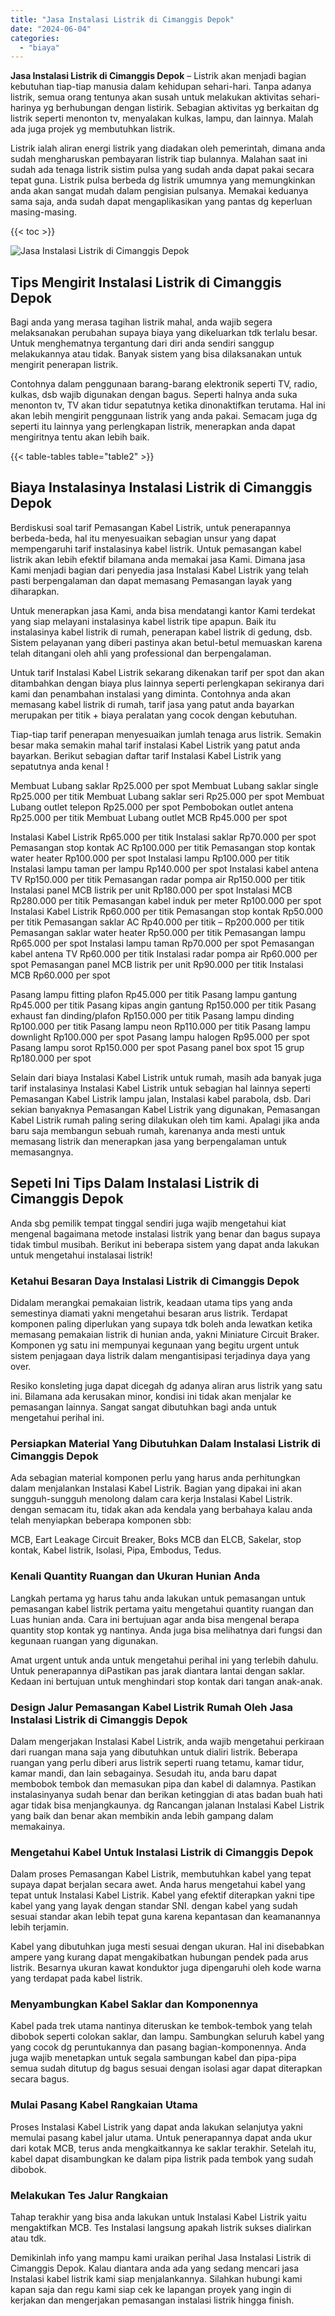 ```yaml
---
title: "Jasa Instalasi Listrik di Cimanggis Depok"
date: "2024-06-04"
categories: 
  - "biaya"
---
```


**Jasa Instalasi Listrik di Cimanggis Depok** – Listrik akan menjadi bagian kebutuhan tiap-tiap manusia dalam kehidupan sehari-hari. Tanpa adanya listrik, semua orang tentunya akan susah untuk melakukan aktivitas sehari-harinya yg berhubungan dengan listirik. Sebagian aktivitas yg berkaitan dg listrik seperti menonton tv, menyalakan kulkas, lampu, dan lainnya. Malah ada juga projek yg membutuhkan listrik.

Listrik ialah aliran energi listrik yang diadakan oleh pemerintah, dimana anda sudah mengharuskan pembayaran listrik tiap bulannya. Malahan saat ini sudah ada tenaga listrik sistim pulsa yang sudah anda dapat pakai secara tepat guna. Listrik pulsa berbeda dg listrik umumnya yang memungkinkan anda akan sangat mudah dalam pengisian pulsanya. Memakai keduanya sama saja, anda sudah dapat mengaplikasikan yang pantas dg keperluan masing-masing.

{{< toc >}}

![Jasa Instalasi Listrik di Cimanggis Depok](/images/instalasi-listrik-murah30.png)

## Tips Mengirit Instalasi Listrik di Cimanggis Depok

Bagi anda yang merasa tagihan listrik mahal, anda wajib segera melaksanakan perubahan supaya biaya yang dikeluarkan tdk terlalu besar. Untuk menghematnya tergantung dari diri anda sendiri sanggup melakukannya atau tidak. Banyak sistem yang bisa dilaksanakan untuk mengirit penerapan listrik.

Contohnya dalam penggunaan barang-barang elektronik seperti TV, radio, kulkas, dsb wajib digunakan dengan bagus. Seperti halnya anda suka menonton tv, TV akan tidur sepatutnya ketika dinonaktifkan terutama. Hal ini akan lebih mengirit penggunaan listrik yang anda pakai. Semacam juga dg seperti itu lainnya yang perlengkapan listrik, menerapkan anda dapat mengiritnya tentu akan lebih baik.

{{< table-tables table="table2" >}}

## Biaya Instalasinya Instalasi Listrik di Cimanggis Depok

Berdiskusi soal tarif Pemasangan Kabel Listrik, untuk penerapannya berbeda-beda, hal itu menyesuaikan sebagian unsur yang dapat mempengaruhi tarif instalasinya kabel listrik. Untuk pemasangan kabel listrik akan lebih efektif bilamana anda memakai jasa Kami. Dimana jasa Kami menjadi bagian dari penyedia jasa Instalasi Kabel Listrik yang telah pasti berpengalaman dan dapat memasang Pemasangan layak yang diharapkan.

Untuk menerapkan jasa Kami, anda bisa mendatangi kantor Kami terdekat yang siap melayani instalasinya kabel listrik tipe apapun. Baik itu instalasinya kabel listrik di rumah, penerapan kabel listrik di gedung, dsb. Sistem pelayanan yang diberi pastinya akan betul-betul memuaskan karena telah ditangani oleh ahli yang professional dan berpengalaman.

Untuk tarif Instalasi Kabel Listrik sekarang dikenakan tarif per spot dan akan ditambahkan dengan biaya plus lainnya seperti perlengkapan sekiranya dari kami dan penambahan instalasi yang diminta. Contohnya anda akan memasang kabel listrik di rumah, tarif jasa yang patut anda bayarkan merupakan per titik + biaya peralatan yang cocok dengan kebutuhan.

Tiap-tiap tarif penerapan menyesuaikan jumlah tenaga arus listrik. Semakin besar maka semakin mahal tarif instalasi Kabel Listrik yang patut anda bayarkan. Berikut sebagian daftar tarif Instalasi Kabel Listrik yang sepatutnya anda kenal !

Membuat Lubang saklar Rp25.000 per spot Membuat Lubang saklar single Rp25.000 per titik Membuat Lubang saklar seri Rp25.000 per spot Membuat Lubang outlet telepon Rp25.000 per spot Pembobokan outlet antena Rp25.000 per titik Membuat Lubang outlet MCB Rp45.000 per spot

Instalasi Kabel Listrik Rp65.000 per titik Instalasi saklar Rp70.000 per spot Pemasangan stop kontak AC Rp100.000 per titik Pemasangan stop kontak water heater Rp100.000 per spot Instalasi lampu Rp100.000 per titik Instalasi lampu taman per lampu Rp140.000 per spot Instalasi kabel antena TV Rp150.000 per titik Pemasangan radar pompa air Rp150.000 per titik Instalasi panel MCB listrik per unit Rp180.000 per spot Instalasi MCB Rp280.000 per titik Pemasangan kabel induk per meter Rp100.000 per spot Instalasi Kabel Listrik Rp60.000 per titik Pemasangan stop kontak Rp50.000 per titik Pemasangan saklar AC Rp40.000 per titik – Rp200.000 per titik Pemasangan saklar water heater Rp50.000 per titik Pemasangan lampu Rp65.000 per spot Instalasi lampu taman Rp70.000 per spot Pemasangan kabel antena TV Rp60.000 per titik Instalasi radar pompa air Rp60.000 per spot Pemasangan panel MCB listrik per unit Rp90.000 per titik Instalasi MCB Rp60.000 per spot

Pasang lampu fitting plafon Rp45.000 per titik Pasang lampu gantung Rp45.000 per titik Pasang kipas angin gantung Rp150.000 per titik Pasang exhaust fan dinding/plafon Rp150.000 per titik Pasang lampu dinding Rp100.000 per titik Pasang lampu neon Rp110.000 per titik Pasang lampu downlight Rp100.000 per spot Pasang lampu halogen Rp95.000 per spot Pasang lampu sorot Rp150.000 per spot Pasang panel box spot 15 grup Rp180.000 per spot

Selain dari biaya Instalasi Kabel Listrik untuk rumah, masih ada banyak juga tarif instalasinya Instalasi Kabel Listrik untuk sebagian hal lainnya seperti Pemasangan Kabel Listrik lampu jalan, Instalasi kabel parabola, dsb. Dari sekian banyaknya Pemasangan Kabel Listrik yang digunakan, Pemasangan Kabel Listrik rumah paling sering dilakukan oleh tim kami. Apalagi jika anda baru saja membangun sebuah rumah, karenanya anda mesti untuk memasang listrik dan menerapkan jasa yang berpengalaman untuk memasangnya.

## Sepeti Ini Tips Dalam Instalasi Listrik di Cimanggis Depok


Anda sbg pemilik tempat tinggal sendiri juga wajib mengetahui kiat mengenal bagaimana metode instalasi listrik yang benar dan bagus supaya tidak timbul musibah. Berikut ini beberapa sistem yang dapat anda lakukan untuk mengetahui instalasai listrik!

### Ketahui Besaran Daya Instalasi Listrik di Cimanggis Depok

Didalam merangkai pemakaian listrik, keadaan utama tips yang anda semestinya diamati yakni mengetahui besaran arus listrik. Terdapat komponen paling diperlukan yang supaya tdk boleh anda lewatkan ketika memasang pemakaian listrik di hunian anda, yakni Miniature Circuit Braker. Komponen yg satu ini mempunyai kegunaan yang begitu urgent untuk sistem penjagaan daya listrik dalam mengantisipasi terjadinya daya yang over.

Resiko konsleting juga dapat dicegah dg adanya aliran arus listrik yang satu ini. Bilamana ada kerusakan minor, kondisi ini tidak akan menjalar ke pemasangan lainnya. Sangat sangat dibutuhkan bagi anda untuk mengetahui perihal ini.

### Persiapkan Material Yang Dibutuhkan Dalam Instalasi Listrik di Cimanggis Depok

Ada sebagian material komponen perlu yang harus anda perhitungkan dalam menjalankan Instalasi Kabel Listrik. Bagian yang dipakai ini akan sungguh-sungguh menolong dalam cara kerja Instalasi Kabel Listrik. dengan semacam itu, tidak akan ada kendala yang berbahaya kalau anda telah menyiapkan beberapa komponen sbb:

MCB, Eart Leakage Circuit Breaker, Boks MCB dan ELCB, Sakelar, stop kontak, Kabel listrik, Isolasi, Pipa, Embodus, Tedus.

### Kenali Quantity Ruangan dan Ukuran Hunian Anda

Langkah pertama yg harus tahu anda lakukan untuk pemasangan untuk pemasangan kabel listrik pertama yaitu mengetahui quantity ruangan dan Luas hunian anda. Cara ini bertujuan agar anda bisa mengenal berapa quantity stop kontak yg nantinya. Anda juga bisa melihatnya dari fungsi dan kegunaan ruangan yang digunakan.

Amat urgent untuk anda untuk mengetahui perihal ini yang terlebih dahulu. Untuk penerapannya diPastikan pas jarak diantara lantai dengan saklar. Kedaan ini bertujuan untuk menghindari stop kontak dari tangan anak-anak.

### Design Jalur Pemasangan Kabel Listrik Rumah Oleh Jasa Instalasi Listrik di Cimanggis Depok

Dalam mengerjakan Instalasi Kabel Listrik, anda wajib mengetahui perkiraan dari ruangan mana saja yang dibutuhkan untuk dialiri listrik. Beberapa ruangan yang perlu diberi arus listrik seperti ruang tetamu, kamar tidur, kamar mandi, dan lain sebagainya. Sesudah itu, anda baru dapat membobok tembok dan memasukan pipa dan kabel di dalamnya. Pastikan instalasinyanya sudah benar dan berikan ketinggian di atas badan buah hati agar tidak bisa menjangkaunya. dg Rancangan jalanan Instalasi Kabel Listrik yang baik dan benar akan membikin anda lebih gampang dalam memakainya.

### Mengetahui Kabel Untuk Instalasi Listrik di Cimanggis Depok

Dalam proses Pemasangan Kabel Listrik, membutuhkan kabel yang tepat supaya dapat berjalan secara awet. Anda harus mengetahui kabel yang tepat untuk Instalasi Kabel Listrik. Kabel yang efektif diterapkan yakni tipe kabel yang yang layak dengan standar SNI. dengan kabel yang sudah sesuai standar akan lebih tepat guna karena kepantasan dan keamanannya lebih terjamin.

Kabel yang dibutuhkan juga mesti sesuai dengan ukuran. Hal ini disebabkan ampere yang kurang dapat mengakibatkan hubungan pendek pada arus listrik. Besarnya ukuran kawat konduktor juga dipengaruhi oleh kode warna yang terdapat pada kabel listrik.

### Menyambungkan Kabel Saklar dan Komponennya

Kabel pada trek utama nantinya diteruskan ke tembok-tembok yang telah dibobok seperti colokan saklar, dan lampu. Sambungkan seluruh kabel yang yang cocok dg peruntukannya dan pasang bagian-komponennya. Anda juga wajib menetapkan untuk segala sambungan kabel dan pipa-pipa semua sudah ditutup dg bagus sesuai dengan isolasi agar dapat diterapkan secara bagus.

### Mulai Pasang Kabel Rangkaian Utama

Proses Instalasi Kabel Listrik yang dapat anda lakukan selanjutya yakni memulai pasang kabel jalur utama. Untuk penerapannya dapat anda ukur dari kotak MCB, terus anda mengkaitkannya ke saklar terakhir. Setelah itu, kabel dapat disambungkan ke dalam pipa listrik pada tembok yang sudah dibobok.

### Melakukan Tes Jalur Rangkaian

Tahap terakhir yang bisa anda lakukan untuk Instalasi Kabel Listrik yaitu mengaktifkan MCB. Tes Instalasi langsung apakah listrik sukses dialirkan atau tdk.

Demikinlah info yang mampu kami uraikan perihal Jasa Instalasi Listrik di Cimanggis Depok. Kalau diantara anda ada yang sedang mencari jasa Instalasi kabel listrik kami siap menjalankannya. Silahkan hubungi kami kapan saja dan regu kami siap cek ke lapangan proyek yang ingin di kerjakan dan mengerjakan pemasangan instalasi listrik hingga finish.
